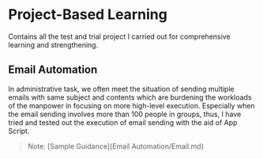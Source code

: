 # Project-Based Learning
Contains all the test and trial project I carried out for comprehensive learning and strengthening. 


## Email Automation
In administrative task, we often meet the situation of sending multiple emails with same subject and contents which are burdening the workloads of the manpower in focusing on more high-level execution. Especially when the email sending involves more than 100 people in groups, thus, I have tried and tested out the execution of email sending with the aid of App Script. 

> Note:
[Sample Guidance](Email Automation/Email.md)
